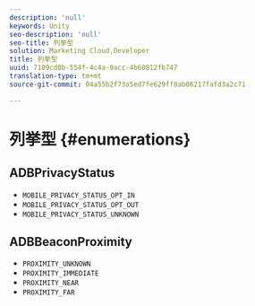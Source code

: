 ```yaml
---
description: 'null'
keywords: Unity
seo-description: 'null'
seo-title: 列挙型
solution: Marketing Cloud,Developer
title: 列挙型
uuid: 7109cd0b-554f-4c4a-9acc-4b60812fb747
translation-type: tm+mt
source-git-commit: 04a55b2f73a5ed7fe629ff8ab06217fafd3a2c71

---
```



# 列挙型 {#enumerations}

## ADBPrivacyStatus

* `MOBILE_PRIVACY_STATUS_OPT_IN`
* `MOBILE_PRIVACY_STATUS_OPT_OUT`
* `MOBILE_PRIVACY_STATUS_UNKNOWN`

## ADBBeaconProximity

* `PROXIMITY_UNKNOWN`
* `PROXIMITY_IMMEDIATE`
* `PROXIMITY_NEAR`
* `PROXIMITY_FAR`

